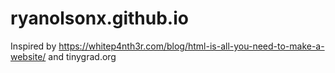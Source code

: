 # ryanolsonx.github.io

Inspired by https://whitep4nth3r.com/blog/html-is-all-you-need-to-make-a-website/ and tinygrad.org
